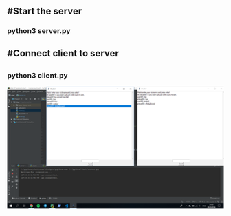 <h2>#Start the server</h2>

<h3>python3 server.py</h3>

<h2>#Connect client to server<h2>

<h3>python3 client.py</h3>

![alt text](./1.png)
